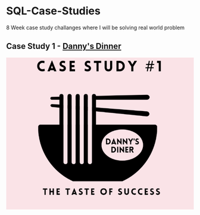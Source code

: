 # SQL-Case-Studies
8 Week case study challanges where I will be solving real world problem 
## Case Study 1 - [Danny's Dinner](https://github.com/Anish-shakya/SQL-Case-Studies/blob/main/CS1_Danny's_Dinner/solution.md)
![Alt text](/CS1_Danny's_Dinner/image.png)
